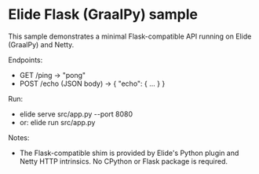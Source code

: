 # Elide Flask (GraalPy) sample

This sample demonstrates a minimal Flask-compatible API running on Elide (GraalPy) and Netty.

Endpoints:
- GET /ping -> "pong"
- POST /echo (JSON body) -> { "echo": { ... } }

Run:
- elide serve src/app.py --port 8080
- or: elide run src/app.py

Notes:
- The Flask-compatible shim is provided by Elide's Python plugin and Netty HTTP intrinsics. No CPython or Flask package is required.

